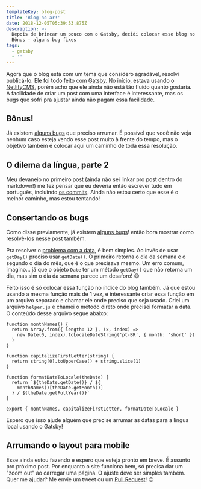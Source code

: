 ```yaml
---
templateKey: blog-post
title: 'Blog no ar!'
date: 2018-12-05T05:39:53.875Z
description: >-
  Depois de brincar um pouco com o Gatsby, decidi colocar esse blog no ar.
  Bônus - alguns bug fixes
tags:
  - gatsby
  - ''
---
```


Agora que o blog está com um tema que considero agradável, resolvi publicá-lo.
Ele foi todo feito com [Gatsby](https://www.gatsbyjs.org/). No início, estava
usando o [NetlifyCMS](https://www.netlifycms.org/), porém acho que ele ainda não
está tão fluído quanto gostaria. A facilidade de criar um post com uma interface
é interessante, mas os bugs que sofri pra ajustar ainda não pagam essa
facilidade.

## Bônus!

Já existem [alguns bugs](https://github.com/bsides/blog/issues) que preciso
arrumar. É possível que você não veja nenhum caso esteja vendo esse post muito
à frente do tempo, mas o objetivo também é colocar aqui um caminho de toda essa
resolução.

## O dilema da língua, parte 2

Meu devaneio no primeiro post (ainda não sei linkar pro post dentro do
markdown!) me fez pensar que eu deveria então escrever tudo em português,
incluindo [os commits](https://github.com/bsides/blog/commits/master). Ainda
não estou certo que esse é o melhor caminho, mas estou tentando!

## Consertando os bugs

Como disse previamente, já existem
[alguns bugs](https://github.com/bsides/blog/issues)! então bora mostrar como
resolvê-los nesse post também.

Pra resolver o [problema com a data](https://github.com/bsides/blog/issues/1),
é bem simples. Ao invés de usar `getDay()` preciso usar `getDate()`. O primeiro
retorna o dia da semana e o segundo o dia do mês, que é o que precisava mesmo.
Um erro comum, imagino... já que o objeto `Date` ter um método `getDay()` que
não retorna um dia, mas sim o dia da semana parece um desaforo! 😅

Feito isso é só colocar essa função no índice do blog também. Já que estou
usando a mesma função mais de 1 vez, é interessante criar essa função em um
arquivo separado e chamar ele onde preciso que seja usado. Criei um arquivo
`helper.js` e chamei o método direto onde precisei formatar a data. O conteúdo
desse arquivo segue abaixo:

```
function monthNames() {
  return Array.from({ length: 12 }, (x, index) =>
    new Date(0, index).toLocaleDateString('pt-BR', { month: 'short' })
  )
}

function capitalizeFirstLetter(string) {
  return string[0].toUpperCase() + string.slice(1)
}

function formatDateToLocale(theDate) {
  return `${theDate.getDate()} / ${
    monthNames()[theDate.getMonth()]
  } / ${theDate.getFullYear()}`
}

export { monthNames, capitalizeFirstLetter, formatDateToLocale }
```

Espero que isso ajude alguém que precise arrumar as datas para a língua local
usando o Gatsby!

## Arrumando o layout para mobile

Esse ainda estou fazendo e espero que esteja pronto em breve. É assunto pro
próximo post. Por enquanto o site funciona bem, só precisa dar um "zoom out"
ao carregar uma página. O ajuste deve ser simples também. Quer me ajudar? Me
envie um tweet ou um [Pull Request](https://github.com/bsides/blog/pulls)! 😉
